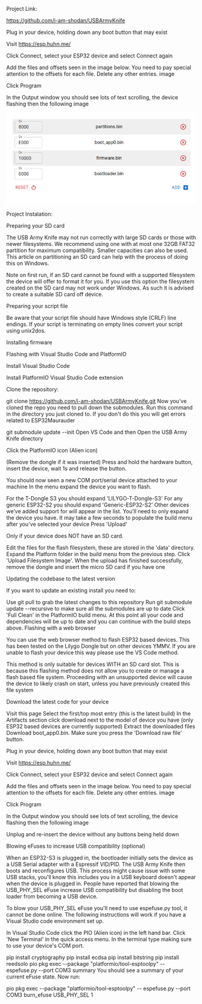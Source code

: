 Project Link:

https://github.com/i-am-shodan/USBArmyKnife

Plug in your device, holding down any boot button that may exist

Visit https://esp.huhn.me/

Click Connect, select your ESP32 device and select Connect again

Add the files and offsets seen in the image below. You need to pay special attention to the offsets for each file. Delete any other entries. image

Click Program

In the Output window you should see lots of text scrolling, the device flashing then the following image

![alt text](image.png "Title Text")



Project Instalation:

Preparing your SD card

The USB Army Knife may not run correctly with large SD cards or those with newer filesystems. We recommend using one with at most one 32GB FAT32 partition for maximum compatibility. Smaller capacities can also be used. This article on partitioning an SD card can help with the process of doing this on Windows.

Note on first run, if an SD card cannot be found with a supported filesystem the device will offer to format it for you. If you use this option the filesystem created on the SD card may not work under Windows. As such it is advised to create a suitable SD card off device.

Preparing your script file

Be aware that your script file should have Windows style (CRLF) line endings. If your script is terminating on empty lines convert your script using unix2dos.

Installing firmware

Flashing with Visual Studio Code and PlatformIO

Install Visual Studio Code

Install PlatformIO Visual Studio Code extension

Clone the repository:

git clone https://github.com/i-am-shodan/USBArmyKnife.git
Now you've cloned the repo you need to pull down the submodules. Run this command in the directory you just cloned to. If you don't do this you will get errors related to ESP32Maurauder

git submodule update --init 
Open VS Code and then Open the USB Army Knife directory

Click the PlatformIO icon (Alien icon)

(Remove the dongle if it was inserted) Press and hold the hardware button, insert the device, wait 1s and release the button.

You should now seen a new COM port/serial device attached to your machine
In the menu expand the device you want to flash.

For the T-Dongle S3 you should expand 'LILYGO-T-Dongle-S3'
For any generic ESP32-S2 you should expand 'Generic-ESP32-S2'
Other devices we’ve added support for will appear in the list. You’ll need to only expand the device you have.
It may take a few seconds to populate the build menu after you've selected your device
Press 'Upload'

Only if your device does NOT have an SD card.

Edit the files for the flash filesystem, these are stored in the 'data' directory.
Expand the Platform folder in the build menu from the previous step.
Click 'Upload Filesystem Image'.
When the upload has finished successfully, remove the dongle and insert the micro SD card if you have one

Updating the codebase to the latest version

If you want to update an existing install you need to:

Use git pull to grab the latest changes to this repository
Run git submodule update --recursive to make sure all the submodules are up to date
Click 'Full Clean' in the PlatformIO build menu. At this point all your code and dependencies will be up to date and you can continue with the build steps above.
Flashing with a web browser

You can use the web browser method to flash ESP32 based devices. This has been tested on the Lilygo Dongle but on other devices YMMV. If you are unable to flash your device this way please use the VS Code method.

This method is only suitable for devices WITH an SD card slot. This is because this flashing method does not allow you to create or manage a flash based file system. Proceeding with an unsupported device will cause the device to likely crash on start, unless you have previously created this file system

Download the latest code for your device

Visit this page
Select the first/top most entry (this is the latest build)
In the Artifacts section click download next to the model of device you have (only ESP32 based devices are currently supported)
Extract the downloaded files
Download boot_app0.bin. Make sure you press the 'Download raw file' button.

Plug in your device, holding down any boot button that may exist

Visit https://esp.huhn.me/

Click Connect, select your ESP32 device and select Connect again

Add the files and offsets seen in the image below. You need to pay special attention to the offsets for each file. Delete any other entries. image

Click Program

In the Output window you should see lots of text scrolling, the device flashing then the following image

Unplug and re-insert the device without any buttons being held down

Blowing eFuses to increase USB compatibility (optional)

When an ESP32-S3 is plugged in, the bootloader initially sets the device as a USB Serial adapter with a Espressif VID/PID. The USB Army Knife then boots and reconfigures USB. This process might cause issue with some USB stacks, you'll know this includes you in a USB keyboard doesn't appear when the device is plugged in. People have reported that blowing the USB_PHY_SEL eFuse increase USB compatibility but disabling the boot loader from becoming a USB device.

To blow your USB_PHY_SEL eFuse you'll need to use espefuse.py tool, it cannot be done online. The following instructions will work if you have a Visual Studio code environment set up.

In Visual Studio Code click the PIO (Alien icon) in the left hand bar. Click 'New Terminal' in the quick access menu. In the terminal type making sure to use your device's COM port.

pip install cryptography
pip install ecdsa
pip install bitstring
pip install reedsolo
pio pkg exec --package "platformio/tool-esptoolpy" -- espefuse.py --port COM3 summary
You should see a summary of your current eFuse state. Now run:

pio pkg exec --package "platformio/tool-esptoolpy" -- espefuse.py --port COM3 burn_efuse USB_PHY_SEL 1
